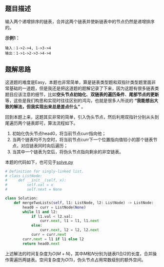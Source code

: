## 题目描述

输入两个递增排序的链表，合并这两个链表并使新链表中的节点仍然是递增排序的。

**示例1：**

```
输入：1->2->4, 1->3->4
输出：1->1->2->3->4->4
```

## 题解思路

这道题的难度是Easy，本题也非常简单，算是链表类型题和双指针类型题里面非常基础的一道题，但是我还是把这道题的题解记录了下来，因为这题有很多链表类题目应该注意的细节，比如**空头节点初始化**、**双链表的遍历条件**、**尾部节点的更新**等，这些是我们构思和实现时往往区别的鸿沟，也就是很多人所说的 **“我能想出大致的解法，但我实现出来总是差点什么”** 。

回到本题上来，这题其实非常的简单，引入伪头节点，然后利用双指针分别从头到尾遍历两个链表即可，算法流程如下。

1. 初始化伪头节点head0，将当前节点curr指向他；
2. 当两个链表均不为空时，将当前节点curr下一个位置指向值较小的那个链表节点，对应链表同时向后遍历；
3. 当其中一个链表为空后，将伪头节点指向剩余的非空链表。

本题的代码如下，也可见于[solve.py](./solve.py)

```python
# Definition for singly-linked list.
# class ListNode:
#     def __init__(self, x):
#         self.val = x
#         self.next = None

class Solution:
    def mergeTwoLists(self, l1: ListNode, l2: ListNode) -> ListNode:
        head0 = curr = ListNode(None)
        while l1 and l2:
            if l1.val < l2.val:
                curr.next, l1 = l1, l1.next
            else:
                curr.next, l2 = l2, l2.next
            curr = curr.next
        curr.next = l1 if l1 else l2
        return head0.next
```

上述解法的时间复杂度为$O(M+N)$，其中$M$和$N$分别为链表l1合l2的长度，合并操作需遍历两链表。空间复杂度为$O(1)$，伪头节点占用常数级别的额外空间。